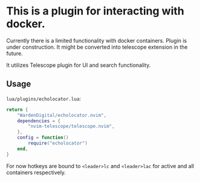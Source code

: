 # This is a plugin for interacting with docker. 
Currently there is a limited functionality with docker containers. Plugin is under construction.
It might be converted into telescope extension in the future.

It utilizes Telescope plugin for UI and search functionality.

## Usage

`lua/plugins/echolocator.lua`:

```lua
return {
    "WardenDigital/echolocator.nvim",
    dependencies = {
        "nvim-telescope/telescope.nvim",
    },
    config = function()
        require("echolocator")
    end,
}

```
For now hotkeys are bound to `<leader>lc` and `<leader>lac` for active and all containers respectively.
